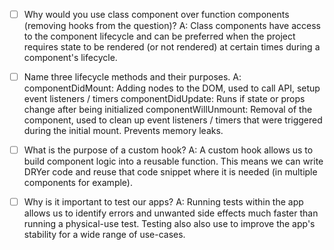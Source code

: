 - [ ] Why would you use class component over function components (removing hooks from the question)?
      A: Class components have access to the component lifecycle and can be preferred when the project requires state to be rendered (or not rendered) at certain times during a component's lifecycle.

- [ ] Name three lifecycle methods and their purposes.
      A:
      componentDidMount: Adding nodes to the DOM, used to call API, setup event listeners / timers
      componentDidUpdate: Runs if state or props change after being initialized
      componentWillUnmount: Removal of the component, used to clean up event listeners / timers that were triggered during the initial mount. Prevents memory leaks.

- [ ] What is the purpose of a custom hook?
      A: A custom hook allows us to build component logic into a reusable function. This means we can write DRYer code and reuse that code snippet where it is needed (in multiple components for example).

- [ ] Why is it important to test our apps?
      A: Running tests within the app allows us to identify errors and unwanted side effects much faster than running a physical-use test. Testing also also use to improve the app's stability for a wide range of use-cases.
